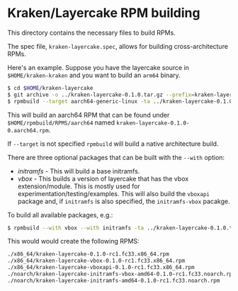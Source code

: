 # Kraken/Layercake RPM building

This directory contains the necessary files to build RPMs.

The spec file, `kraken-layercake.spec`, allows for building cross-architecture RPMs.

Here's an example.  Suppose you have the layercake source in `$HOME/kraken-kraken` and you want to build an `arm64` binary.

```bash
$ cd $HOME/kraken-layercake
$ git archive -o ../kraken-layercake-0.1.0.tar.gz --prefix=kraken-layercake-0.1.0/ HEAD
$ rpmbuild --target aarch64-generic-linux -ta ../kraken-layercake-0.1.0.tar.gz
```

This will build an aarch64 RPM that can be found under `$HOME/rpmbuild/RPMS/aarch64` named `kraken-layercake-0.1.0-0.aarch64.rpm`.

If `--target` is not specified `rpmbuild` will build a native architecture build.

There are three optional packages that can be built with the `--with` option:
- *initramfs* - This will build a base initramfs.
- *vbox* - This builds a version of layercake that has the vbox extension/module.  This is mostly used for experimentation/testing/examples.
  This will also build the `vboxapi` package and, if `initramfs` is also specified, the `initramfs-vbox` pacakge.

To build all available packages, e.g.:

```bash
$ rpmbuild --with vbox --with initramfs -ta ../kraken-layercake-0.1.0.tar.gz
```

This would would create the following RPMS:

```bash
./x86_64/kraken-layercake-0.1.0-rc1.fc33.x86_64.rpm
./x86_64/kraken-layercake-vbox-0.1.0-rc1.fc33.x86_64.rpm
./x86_64/kraken-layercake-vboxapi-0.1.0-rc1.fc33.x86_64.rpm
./noarch/kraken-layercake-initramfs-vbox-amd64-0.1.0-rc1.fc33.noarch.rpm
./noarch/kraken-layercake-initramfs-amd64-0.1.0-rc1.fc33.noarch.rpm
```